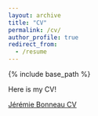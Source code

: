 ```yaml
---
layout: archive
title: "CV"
permalink: /cv/
author_profile: true
redirect_from:
  - /resume
---
```


{% include base_path %}


Here is my CV!

[Jérémie Bonneau CV](http://jeremie-bonneau.github.io/files/CV_Jeremie_Bonneau.pdf)


